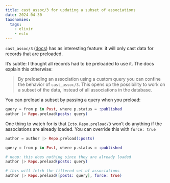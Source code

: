 ```yaml
---
title: cast_assoc/3 for updating a subset of associations
date: 2024-04-30
taxonomies:
  tags:
    - elixir
    - ecto
---
```


`cast_assoc/3` ([docs](https://hexdocs.pm/ecto/Ecto.Changeset.html#cast_assoc/3)) has as interesting feature: it will only cast data for records that are preloaded.

It’s subtle: I thought all records had to be preloaded to use it. The docs explain this otherwise:

> By preloading an association using a custom query you can confine the behavior of `cast_assoc/3`. This opens up the possibility to work on a subset of the data, instead of all associations in the database.

You can preload a subset by passing a query when you preload:

```elixir
query = from p in Post, where p.status = :published
author |> Repo.preload(posts: query)
```

One thing to watch for is that `Ecto.Repo.preload/3` won’t do anything if the associations are already loaded. You can override this with `force: true`

```elixir
author = author |> Repo.preload(:posts)

query = from p in Post, where p.status = :published

# noop: this does nothing since they are already loaded
author |> Repo.preload(posts: query)

# this will fetch the filtered set of associations
author |> Repo.preload([posts: query], force: true)
```
